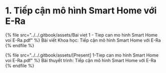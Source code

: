 # 1. Tiếp cận mô hình Smart Home với E-Ra

{% file src="../../.gitbook/assets/Bai viet 1 - Tiep can mo hinh Smart Home voi E-Ra.pdf" %}
Bài viết Khoa học: Tiếp cận mô hình Smart Home với E-Ra
{% endfile %}

{% file src="../../.gitbook/assets/[Present] 1-Tiep can mo hinh Smart Home voi E-Ra.pdf" %}
Bài thuyết trình: Tiếp cận mô hình Smart Home với E-Ra
{% endfile %}
